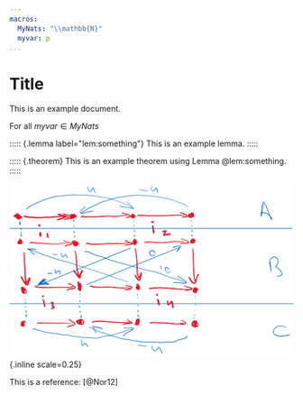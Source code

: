 ```yaml
---
macros:
  MyNats: "\\mathbb{N}"
  myvar: p
...
```


# Title

This is an example document.

For all ${{myvar}}\in{{MyNats}}$

::::: {.lemma label="lem:something"}
This is an example lemma.
:::::

::::: {.theorem}
This is an example theorem using Lemma @lem:something.
:::::

![Example Image](figures/example.png){.inline scale=0.25}

This is a reference: [@Nor12]


<!-- markdownlint-disable-file MD041 -->